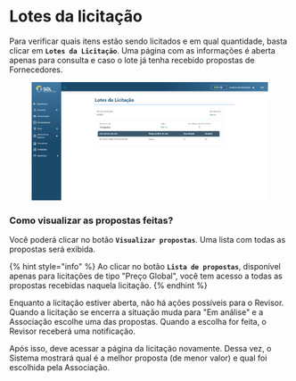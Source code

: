 # Lotes da licitação

Para verificar quais itens estão sendo licitados e em qual quantidade, basta clicar em **`Lotes da Licitação`**. Uma página com as informações é aberta apenas para consulta e caso o lote já tenha recebido propostas de Fornecedores.

<figure><img src="../../../../.gitbook/assets/lotes-licit-admin.png" alt=""><figcaption></figcaption></figure>

### Como visualizar as propostas feitas?

Você poderá clicar no botão **`Visualizar propostas`**. Uma lista com todas as propostas será exibida.

{% hint style="info" %}
Ao clicar no botão **`Lista de propostas`**, disponível apenas para licitações de tipo "Preço Global", você tem acesso a todas as propostas recebidas naquela licitação.
{% endhint %}

Enquanto a licitação estiver aberta, não há ações possíveis para o Revisor. Quando a licitação se encerra a situação muda para "Em análise" e a Associação escolhe uma das propostas. Quando a escolha for feita, o Revisor receberá uma notificação.

Após isso, deve acessar a página da licitação novamente. Dessa vez, o Sistema mostrará qual é a melhor proposta (de menor valor) e qual foi escolhida pela Associação.
